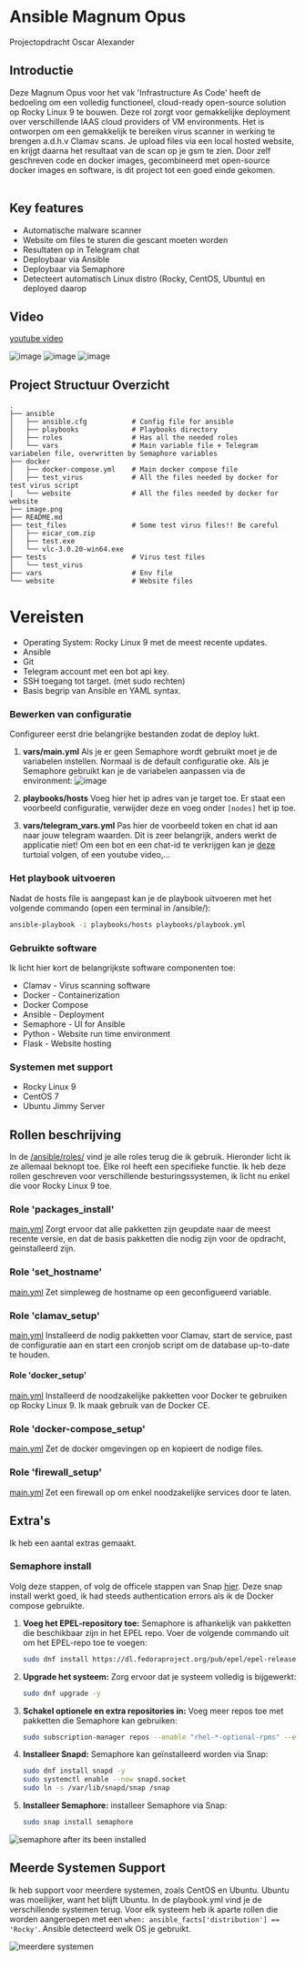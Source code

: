 # Ansible Magnum Opus
Projectopdracht Oscar Alexander

## Introductie
Deze Magnum Opus voor het vak 'Infrastructure As Code' heeft de bedoeling om een volledig functioneel, cloud-ready open-source solution op Rocky Linux 9 te bouwen. Deze rol zorgt voor gemakkelijke deployment over verschillende IAAS cloud providers of VM environments.  Het is ontworpen om een gemakkelijk te bereiken virus scanner in werking te brengen a.d.h.v Clamav scans. Je upload files via een local hosted website, en krijgt daarna het resultaat van de scan op je gsm te zien. Door zelf geschreven code en docker images, gecombineerd met open-source docker images en software, is dit project tot een goed einde gekomen.
<br></br>

## Key features
- Automatische malware scanner
- Website om files te sturen die gescant moeten worden
- Resultaten op in Telegram chat
- Deploybaar via Ansible
- Deploybaar via Semaphore
- Detecteert automatisch Linux distro (Rocky, CentOS, Ubuntu) en deployed daarop

## Video 
[youtube video](https://youtu.be/MiQU97cDxh8)

![image](https://github.com/canuski/IAC-Cloud-Project/assets/125011800/f521a13a-1dad-41fa-8df6-8643708a2b87)
![image](https://github.com/canuski/IAC-Cloud-Project/assets/125011800/4630a313-5806-4809-9f0f-19217519a0b4)
![image](https://github.com/canuski/IAC-Cloud-Project/assets/125011800/919dc300-5a94-44d4-b8f5-9321a5a4a23d)

## Project Structuur Overzicht
```
.
├── ansible
│   ├── ansible.cfg           # Config file for ansible 
│   ├── playbooks             # Playbooks directory
│   ├── roles                 # Has all the needed roles
│   └── vars                  # Main variable file + Telegram variabelen file, overwritten by Semaphore variables
├── docker
│   ├── docker-compose.yml    # Main docker compose file
│   ├── test_virus            # All the files needed by docker for test virus script
│   └── website               # All the files needed by docker for website
├── image.png
├── README.md
├── test_files                # Some test virus files!! Be careful
│   ├── eicar_com.zip
│   ├── test.exe
│   └── vlc-3.0.20-win64.exe
├── tests                     # Virus test files
│   └── test_virus 
├── vars                      # Env file
└── website                   # Website files
```

# Vereisten
- Operating System: Rocky Linux 9 met de meest recente updates.
- Ansible
- Git
- Telegram account met een bot api key.
- SSH toegang tot target. (met sudo rechten)
- Basis begrip van Ansible en YAML syntax.

### Bewerken van configuratie 
Configureer eerst drie belangrijke bestanden zodat de deploy lukt.
1. **vars/main.yml**
    Als je er geen Semaphore wordt gebruikt moet je de variabelen instellen. Normaal is de default configuratie oke. Als je Semaphore gebruikt kan je de variabelen aanpassen via de environment:
![image](https://github.com/canuski/IAC-Cloud-Project/assets/125011800/2c8e9ddc-37df-46e3-a763-33e9a9314e4e)

2. **playbooks/hosts**
    Voeg hier het ip adres van je target toe. Er staat een voorbeeld configuratie, verwijder deze en voeg onder ```[nodes]``` het ip toe.

3. **vars/telegram_vars.yml**
    Pas hier de voorbeeld token en chat id aan naar jouw telegram waarden. Dit is zeer belangrijk, anders werkt de applicatie niet! Om een bot en een chat-id te verkrijgen kan je [deze](https://sendpulse.com/knowledge-base/chatbot/telegram/create-telegram-chatbot) turtoial volgen, of een youtube video,...

### Het playbook uitvoeren
Nadat de hosts file is aangepast kan je de playbook uitvoeren met het volgende commando (open een terminal in /ansible/):
```bash
ansible-playbook -i playbooks/hosts playbooks/playbook.yml
```

### Gebruikte software
Ik licht hier kort de belangrijkste software componenten toe:
- Clamav - Virus scanning software
- Docker - Containerization
- Docker Compose 
- Ansible - Deployment
- Semaphore - UI for Ansible
- Python - Website run time environment
- Flask - Website hosting

### Systemen met support
- Rocky Linux 9
- CentOS 7
- Ubuntu Jimmy Server

## Rollen beschrijving
In de [/ansible/roles/](https://github.com/canuski/IAC-Cloud-Project/tree/main/ansible/roles) vind je alle roles terug die ik gebruik. Hieronder licht ik ze allemaal beknopt toe. Elke rol heeft een specifieke functie. Ik heb deze rollen geschreven voor verschillende besturingssystemen, ik licht nu enkel die voor Rocky Linux 9 toe.

### Role 'packages_install' 
[main.yml](https://github.com/canuski/IAC-Cloud-Project/blob/main/ansible/roles/packages_install/tasks/main.yml)
Zorgt ervoor dat alle pakketten zijn geupdate naar de meest recente versie, en dat de basis pakketten die nodig zijn voor de opdracht, geinstalleerd zijn.

### Role 'set_hostname'
[main.yml](https://github.com/canuski/IAC-Cloud-Project/blob/main/ansible/roles/set_hostname/tasks/main.yml)
Zet simpleweg de hostname op een geconfigueerd variable.

### Role 'clamav_setup'
[main.yml](https://github.com/canuski/IAC-Cloud-Project/blob/main/ansible/roles/clamav_setup/tasks/main.yml) 
Installeerd de nodig pakketten voor Clamav, start de service, past de configuratie aan en start een cronjob script om de database up-to-date te houden.

#### Role 'docker_setup'
[main.yml](https://github.com/canuski/IAC-Cloud-Project/blob/main/ansible/roles/docker_setup/tasks/main.yml)
Installeerd de noodzakelijke pakketten voor Docker te gebruiken op Rocky Linux 9. Ik maak gebruik van de Docker CE.

### Role 'docker-compose_setup'
[main.yml](https://github.com/canuski/IAC-Cloud-Project/blob/main/ansible/roles/docker-compose_setup/tasks/main.yml)
Zet de docker omgevingen op en kopieert de nodige files.

### Role 'firewall_setup'
[main.yml](https://github.com/canuski/IAC-Cloud-Project/tree/main/ansible/roles/firewall_setup)
Zet een firewall op om enkel noodzakelijke services door te laten.

## Extra's
Ik heb een aantal extras gemaakt.

### Semaphore install

Volg deze stappen, of volg de officele stappen van Snap [hier](https://snapcraft.io/install/semaphore/rhel). Deze snap install werkt goed, ik had steeds authentication errors als ik de Docker compose gebruikte.

1. **Voeg het EPEL-repository toe:**
   Semaphore is afhankelijk van pakketten die beschikbaar zijn in het EPEL repo. Voer de volgende commando uit om het EPEL-repo toe te voegen:
   ```bash
   sudo dnf install https://dl.fedoraproject.org/pub/epel/epel-release-latest-9.noarch.rpm
   ```
2. **Upgrade het systeem:**
   Zorg ervoor dat je systeem volledig is bijgewerkt:

   ```bash
   sudo dnf upgrade -y
   ```
3. **Schakel optionele en extra repositories in:**
   Voeg meer repos toe met pakketten die Semaphore kan gebruiken:

   ```bash
   sudo subscription-manager repos --enable "rhel-*-optional-rpms" --enable "rhel-*-extras-rpms"
   ```
5. **Installeer Snapd:**
   Semaphore kan geïnstalleerd worden via Snap:
   ```bash
   sudo dnf install snapd -y
   sudo systemctl enable --now snapd.socket
   sudo ln -s /var/lib/snapd/snap /snap
   ```
6. **Installeer Semaphore:**
   installeer Semaphore via Snap:
   ```bash
   sudo snap install semaphore
   ```
![semaphore after its been installed](https://github.com/canuski/IAC-Cloud-Project/assets/125011800/2c12c41b-bf31-4aa2-81c1-1f893964ba21)

## Meerde Systemen Support

Ik heb support voor meerdere systemen, zoals CentOS en Ubuntu. Ubuntu was moeilijker, want het blijft Ubuntu. In de playbook.yml vind je de verschillende systemen terug. Voor elk systeem heb ik aparte rollen die worden aangeroepen met een ```when: ansible_facts['distribution'] == 'Rocky'```. Ansible detecteerd welk OS je gebruikt.

![meerdere systemen](https://github.com/canuski/IAC-Cloud-Project/assets/125011800/5d0f5d54-4fda-43ea-aa83-80b8a3a76ead)


